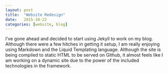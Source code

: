 ```yaml
---
layout: post
title:  "Website Redesign"
date:   2015-10-22
categories: [website, blog]
---
```

I’ve gone ahead and decided to start using Jekyll to work on my blog. Although there were a few hitches in getting it setup, I am really enjoying using Markdown and the Liquid Templating language. Although the site is being compiled to static HTML to be served on Github, it almost feels like I am working on a dynamic site due to the power of the included technologies in the framework.
